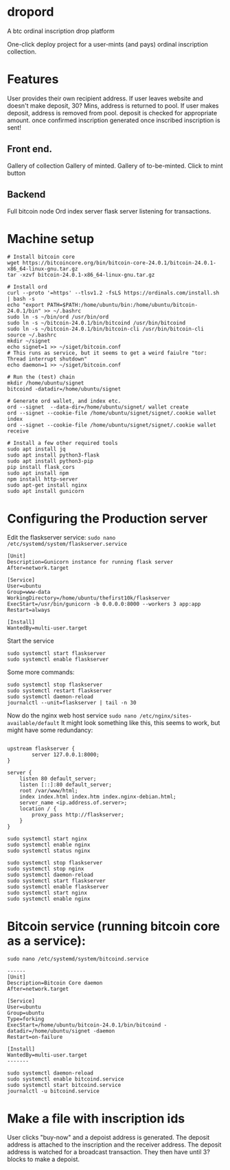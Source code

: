 # dropord
A btc ordinal inscription drop platform

One-click deploy project for a user-mints (and pays) ordinal inscription collection.

# Features

User provides their own recipient address.
If user leaves website and doesn't make deposit, 30? Mins, address is returned to pool.
If user makes deposit, address is removed from pool.
deposit is checked for appropriate amount.
once confirmed inscription generated
once inscribed inscription is sent!

## Front end.
Gallery of collection
Gallery of minted.
Gallery of to-be-minted.
Click to mint button

## Backend
Full bitcoin node
Ord index server
flask server listening for transactions.


# Machine setup
```
# Install bitcoin core
wget https://bitcoincore.org/bin/bitcoin-core-24.0.1/bitcoin-24.0.1-x86_64-linux-gnu.tar.gz
tar -xzvf bitcoin-24.0.1-x86_64-linux-gnu.tar.gz

# Install ord
curl --proto '=https' --tlsv1.2 -fsLS https://ordinals.com/install.sh | bash -s
echo "export PATH=$PATH:/home/ubuntu/bin:/home/ubuntu/bitcoin-24.0.1/bin" >> ~/.bashrc
sudo ln -s ~/bin/ord /usr/bin/ord
sudo ln -s ~/bitcoin-24.0.1/bin/bitcoind /usr/bin/bitcoind
sudo ln -s ~/bitcoin-24.0.1/bin/bitcoin-cli /usr/bin/bitcoin-cli
source ~/.bashrc
mkdir ~/signet
echo signet=1 >> ~/siget/bitcoin.conf
# This runs as service, but it seems to get a weird faiulre "tor: Thread interrupt shutdown"
echo daemon=1 >> ~/siget/bitcoin.conf

# Run the (test) chain
mkdir /home/ubuntu/signet
bitcoind -datadir=/home/ubuntu/signet

# Generate ord wallet, and index etc.
ord --signet  --data-dir=/home/ubuntu/signet/ wallet create
ord --signet --cookie-file /home/ubuntu/signet/signet/.cookie wallet index
ord --signet --cookie-file /home/ubuntu/signet/signet/.cookie wallet receive

# Install a few other required tools
sudo apt install jq
sudo apt install python3-flask
sudo apt install python3-pip
pip install flask_cors
sudo apt install npm
npm install http-server
sudo apt-get install nginx
sudo apt install gunicorn
```

# Configuring the Production server
Edit the flaskserver service: `sudo nano /etc/systemd/system/flaskserver.service`

```
[Unit]
Description=Gunicorn instance for running flask server
After=network.target

[Service]
User=ubuntu
Group=www-data
WorkingDirectory=/home/ubuntu/thefirst10k/flaskserver
ExecStart=/usr/bin/gunicorn -b 0.0.0.0:8000 --workers 3 app:app 
Restart=always

[Install]
WantedBy=multi-user.target
```

Start the service
```
sudo systemctl start flaskserver
sudo systemctl enable flaskserver
```

Some more commands:
```
sudo systemctl stop flaskserver
sudo systemctl restart flaskserver
sudo systemctl daemon-reload
journalctl --unit=flaskserver | tail -n 30
```

Now do the nginx web host service
`sudo nano /etc/nginx/sites-available/default`
It might look something like this, this seems to work, but might have some redundancy:

```

upstream flaskserver {
	    server 127.0.0.1:8000;
}

server {
	listen 80 default_server;
	listen [::]:80 default_server;
    root /var/www/html;
	index index.html index.htm index.nginx-debian.html;
	server_name <ip.address.of.server>;
	location / {
		proxy_pass http://flaskserver;
    }
}
```
```
sudo systemctl start nginx
sudo systemctl enable nginx
sudo systemctl status nginx
```

```
sudo systemctl stop flaskserver
sudo systemctl stop nginx
sudo systemctl daemon-reload
sudo systemctl start flaskserver
sudo systemctl enable flaskserver
sudo systemctl start nginx
sudo systemctl enable nginx
```

# Bitcoin service (running bitcoin core as a service):
```
sudo nano /etc/systemd/system/bitcoind.service

------
[Unit]
Description=Bitcoin Core daemon
After=network.target

[Service]
User=ubuntu
Group=ubuntu
Type=forking
ExecStart=/home/ubuntu/bitcoin-24.0.1/bin/bitcoind -datadir=/home/ubuntu/signet -daemon
Restart=on-failure

[Install]
WantedBy=multi-user.target
-------

sudo systemctl daemon-reload
sudo systemctl enable bitcoind.service
sudo systemctl start bitcoind.service
journalctl -u bitcoind.service
```


# Make a file with inscription ids 

User clicks "buy-now" and a depoist address is generated. The deposit address is attached to the inscription and the receiver address.
The deposit address is watched for a broadcast transaction.
They then have until 3? blocks to make a depoist.


